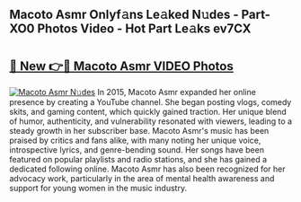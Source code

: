 ## Macoto Asmr Onlyf𝚊ns Le𝚊ked N𝚞des - Part-XO0 Photos Video - Hot Part Le𝚊ks ev7CX

# <h2><a href="http://ab61030.deff.icu/?id=Macoto+Asmr">🔗 New 👉🔴 Macoto Asmr VIDEO Photos</a></h2>

[![Macoto Asmr N𝚞des](https://i.imgur.com/rIISA9y.gif)](http://ab61030.deff.icu/?id=Macoto+Asmr)
In 2015, Macoto Asmr expanded her online presence by creating a YouTube channel. She began posting vlogs, comedy skits, and gaming content, which quickly gained traction. Her unique blend of humor, authenticity, and vulnerability resonated with viewers, leading to a steady growth in her subscriber base. Macoto Asmr's music has been praised by critics and fans alike, with many noting her unique voice, introspective lyrics, and genre-bending sound. Her songs have been featured on popular playlists and radio stations, and she has gained a dedicated following online. Macoto Asmr has also been recognized for her advocacy work, particularly in the area of mental health awareness and support for young women in the music industry.
